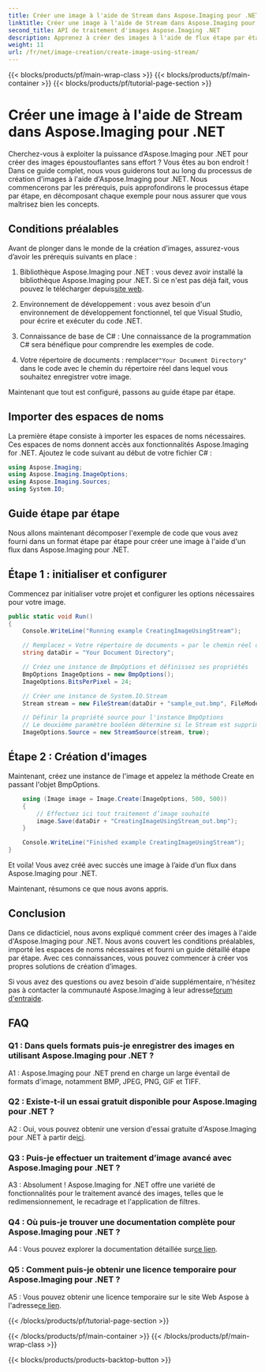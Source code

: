 ```yaml
---
title: Créer une image à l'aide de Stream dans Aspose.Imaging pour .NET
linktitle: Créer une image à l'aide de Stream dans Aspose.Imaging pour .NET
second_title: API de traitement d'images Aspose.Imaging .NET
description: Apprenez à créer des images à l'aide de flux étape par étape avec Aspose.Imaging pour .NET. Guide complet, prérequis et FAQ inclus.
weight: 11
url: /fr/net/image-creation/create-image-using-stream/
---
```


{{< blocks/products/pf/main-wrap-class >}}
{{< blocks/products/pf/main-container >}}
{{< blocks/products/pf/tutorial-page-section >}}

# Créer une image à l'aide de Stream dans Aspose.Imaging pour .NET

Cherchez-vous à exploiter la puissance d’Aspose.Imaging pour .NET pour créer des images époustouflantes sans effort ? Vous êtes au bon endroit ! Dans ce guide complet, nous vous guiderons tout au long du processus de création d'images à l'aide d'Aspose.Imaging pour .NET. Nous commencerons par les prérequis, puis approfondirons le processus étape par étape, en décomposant chaque exemple pour nous assurer que vous maîtrisez bien les concepts.

## Conditions préalables

Avant de plonger dans le monde de la création d’images, assurez-vous d’avoir les prérequis suivants en place :

1.  Bibliothèque Aspose.Imaging pour .NET : vous devez avoir installé la bibliothèque Aspose.Imaging pour .NET. Si ce n'est pas déjà fait, vous pouvez le télécharger depuis[site web](https://releases.aspose.com/imaging/net/).

2. Environnement de développement : vous avez besoin d'un environnement de développement fonctionnel, tel que Visual Studio, pour écrire et exécuter du code .NET.

3. Connaissance de base de C# : Une connaissance de la programmation C# sera bénéfique pour comprendre les exemples de code.

4.  Votre répertoire de documents : remplacer`"Your Document Directory"` dans le code avec le chemin du répertoire réel dans lequel vous souhaitez enregistrer votre image.

Maintenant que tout est configuré, passons au guide étape par étape.

## Importer des espaces de noms

La première étape consiste à importer les espaces de noms nécessaires. Ces espaces de noms donnent accès aux fonctionnalités Aspose.Imaging for .NET. Ajoutez le code suivant au début de votre fichier C# :

```csharp
using Aspose.Imaging;
using Aspose.Imaging.ImageOptions;
using Aspose.Imaging.Sources;
using System.IO;
```

## Guide étape par étape

Nous allons maintenant décomposer l'exemple de code que vous avez fourni dans un format étape par étape pour créer une image à l'aide d'un flux dans Aspose.Imaging pour .NET.

## Étape 1 : initialiser et configurer

Commencez par initialiser votre projet et configurer les options nécessaires pour votre image.

```csharp
public static void Run()
{
    Console.WriteLine("Running example CreatingImageUsingStream");

    // Remplacez « Votre répertoire de documents » par le chemin réel d'accès à votre répertoire de documents.
    string dataDir = "Your Document Directory";

    // Créez une instance de BmpOptions et définissez ses propriétés
    BmpOptions ImageOptions = new BmpOptions();
    ImageOptions.BitsPerPixel = 24;

    // Créer une instance de System.IO.Stream
    Stream stream = new FileStream(dataDir + "sample_out.bmp", FileMode.Create);

    // Définir la propriété source pour l'instance BmpOptions
    // Le deuxième paramètre booléen détermine si le Stream est supprimé une fois hors de portée
    ImageOptions.Source = new StreamSource(stream, true);
```

## Étape 2 : Création d'images

Maintenant, créez une instance de l'image et appelez la méthode Create en passant l'objet BmpOptions.

```csharp
    using (Image image = Image.Create(ImageOptions, 500, 500))
    {
        // Effectuez ici tout traitement d’image souhaité
        image.Save(dataDir + "CreatingImageUsingStream_out.bmp");
    }

    Console.WriteLine("Finished example CreatingImageUsingStream");
}
```

Et voila! Vous avez créé avec succès une image à l’aide d’un flux dans Aspose.Imaging pour .NET.

Maintenant, résumons ce que nous avons appris.

## Conclusion

Dans ce didacticiel, nous avons expliqué comment créer des images à l'aide d'Aspose.Imaging pour .NET. Nous avons couvert les conditions préalables, importé les espaces de noms nécessaires et fourni un guide détaillé étape par étape. Avec ces connaissances, vous pouvez commencer à créer vos propres solutions de création d’images.

 Si vous avez des questions ou avez besoin d'aide supplémentaire, n'hésitez pas à contacter la communauté Aspose.Imaging à leur adresse[forum d'entraide](https://forum.aspose.com/).

## FAQ

### Q1 : Dans quels formats puis-je enregistrer des images en utilisant Aspose.Imaging pour .NET ?

A1 : Aspose.Imaging pour .NET prend en charge un large éventail de formats d'image, notamment BMP, JPEG, PNG, GIF et TIFF.

### Q2 : Existe-t-il un essai gratuit disponible pour Aspose.Imaging pour .NET ?

 A2 : Oui, vous pouvez obtenir une version d'essai gratuite d'Aspose.Imaging pour .NET à partir de[ici](https://releases.aspose.com/).

### Q3 : Puis-je effectuer un traitement d’image avancé avec Aspose.Imaging pour .NET ?

A3 : Absolument ! Aspose.Imaging for .NET offre une variété de fonctionnalités pour le traitement avancé des images, telles que le redimensionnement, le recadrage et l'application de filtres.

### Q4 : Où puis-je trouver une documentation complète pour Aspose.Imaging pour .NET ?

 A4 : Vous pouvez explorer la documentation détaillée sur[ce lien](https://reference.aspose.com/imaging/net/).

### Q5 : Comment puis-je obtenir une licence temporaire pour Aspose.Imaging pour .NET ?

 A5 : Vous pouvez obtenir une licence temporaire sur le site Web Aspose à l'adresse[ce lien](https://purchase.aspose.com/temporary-license/).

{{< /blocks/products/pf/tutorial-page-section >}}

{{< /blocks/products/pf/main-container >}}
{{< /blocks/products/pf/main-wrap-class >}}

{{< blocks/products/products-backtop-button >}}
